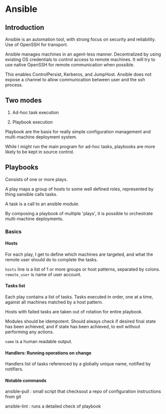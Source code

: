 # Ansible

## Introduction

Ansible is an automation tool, with strong focus on security and reliability. Use of OpenSSH for transport.

Ansible manages machines in an agent-less manner. Decentralized by using existing OS credentials to control access to remote machines. It will try to use native OpenSSH for remote communication when possible. 

This enables ControlPersist, Kerberos, and JumpHost. Ansible does not expose a channel to allow communication between user and the ssh process. 


## Two modes

1. Ad-hoc task execution

2. Playbook execution

Playbook are the basis for really simple configuration management and multi-machine deployment system. 

While I might run the main program for ad-hoc tasks, playbooks are more likely to be kept in source control. 

## Playbooks

Consists of one or more plays.

A play maps a group of hosts to some well defined roles, represented by thing sansible calls tasks. 

A task is a call to an ansible module. 


By composing a playbook of multiple 'plays', it is possible to orchestrate multi-machine deployments. 


### Basics

#### Hosts

For each play, I get to define which machines are targeted, and what the remote user should do to complete the tasks. 

`hosts` line is a list of 1 or more groups or host patterns, separated by colons. `remote_user` is name of user account. 

#### Tasks list

Each play contains a list of tasks. Tasks executed in order, one at a time, against all machines matched by a host pattern. 

Hosts with failed tasks are taken out of rotation for entire playbook. 

Modules should be idempotent. Should always check if desired final state has been achieved, and if state has been achieved, to exit without performing any actions. 

`name` is a human readable output.

#### Handlers: Running operations on change

Handlers list of tasks referenced by a globally unique name, notified by notifiers. 


#### Notable commands

ansible-pull : small script that checksout a repo of configuration instructions from git

ansible-lint : runs a detailed check of playbook


